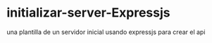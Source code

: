 # initializar-server-Expressjs
 una plantilla de un servidor inicial usando expressjs para crear el api
